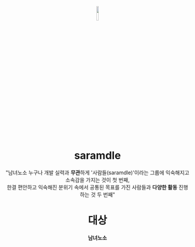 # <div align="center"> <img width="10%" src="https://user-images.githubusercontent.com/102597172/221416026-b4119c1f-a2cb-4001-b9d5-f45ca6167b16.png"></div> <div align="center"> saramdle </div>

<div align="center"> "남녀노소 누구나 개발 실력과 <strong>무관</strong>하게 '사람들(saramdle)'이라는 그룹에 익숙해지고 소속감을 가지는 것이 첫 번째,<br> 한결 편안하고 익숙해진 분위기 속에서 공통된 목표를 가진 사람들과 <strong>다양한 활동</strong> 진행하는 것 두 번째"</div>

# <div align="center"> 대상 </div>
<div align="center"> <strong>남녀노소</strong></div>

